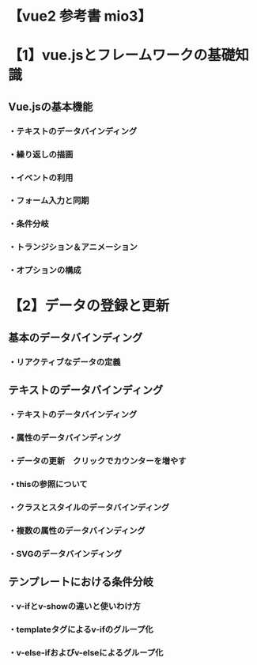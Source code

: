 # 【vue2 参考書 mio3】

# 【1】vue.jsとフレームワークの基礎知識
## Vue.jsの基本機能
### ・テキストのデータバインディング
### ・繰り返しの描画
### ・イベントの利用
### ・フォーム入力と同期
### ・条件分岐
### ・トランジション＆アニメーション
### ・オプションの構成


# 【2】データの登録と更新
## 基本のデータバインディング
### ・リアクティブなデータの定義

## テキストのデータバインディング
### ・テキストのデータバインディング
### ・属性のデータバインディング
### ・データの更新　クリックでカウンターを増やす
### ・thisの参照について
### ・クラスとスタイルのデータバインディング
### ・複数の属性のデータバインディング
### ・SVGのデータバインディング

## テンプレートにおける条件分岐
### ・v-ifとv-showの違いと使いわけ方
### ・templateタグによるv-ifのグループ化
### ・v-else-ifおよびv-elseによるグループ化